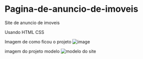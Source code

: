 # Pagina-de-anuncio-de-imoveis
Site de anuncio de imoveis 

Usando 
HTML 
CSS


Imagem de como ficou o projeto 
![image](https://user-images.githubusercontent.com/103325619/199491834-d4a1f71c-392d-4742-9855-adba143db14b.png)



imagem do projeto modelo 
![modelo do site](https://user-images.githubusercontent.com/103325619/199492175-eb60fe66-90cf-4c44-99d6-4a745c85a55d.png)
